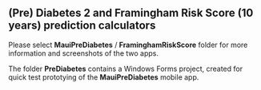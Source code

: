 ## (Pre) Diabetes 2 and Framingham Risk Score (10 years) prediction calculators

Please select **MauiPreDiabetes** / **FraminghamRiskScore** folder for more information and screenshots of the two apps.

The folder **PreDiabetes** contains a Windows Forms project, created for quick test prototying of the **MauiPreDiabetes** mobile app.
